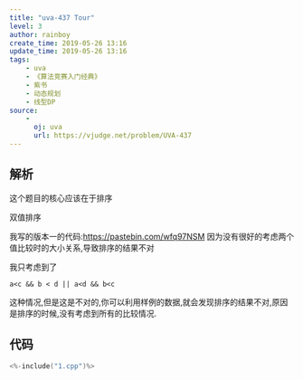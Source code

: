```yaml
---
title: "uva-437 Tour"
level: 3
author: rainboy
create_time: 2019-05-26 13:16
update_time: 2019-05-26 13:16
tags:
    - uva
    - 《算法竞赛入门经典》
    - 紫书
    - 动态规划
    - 线型DP
source:
    - 
      oj: uva
      url: https://vjudge.net/problem/UVA-437
---
```


## 解析


这个题目的核心应该在于排序

双值排序


我写的版本一的代码:https://pastebin.com/wfq97NSM 因为没有很好的考虑两个值比较时的大小关系,导致排序的结果不对

我只考虑到了

```plaintext
a<c && b < d || a<d && b<c
```

这种情况,但是这是不对的,你可以利用样例的数据,就会发现排序的结果不对,原因是排序的时候,没有考虑到所有的比较情况. 



## 代码

```c
<%-include("1.cpp")%>
```

